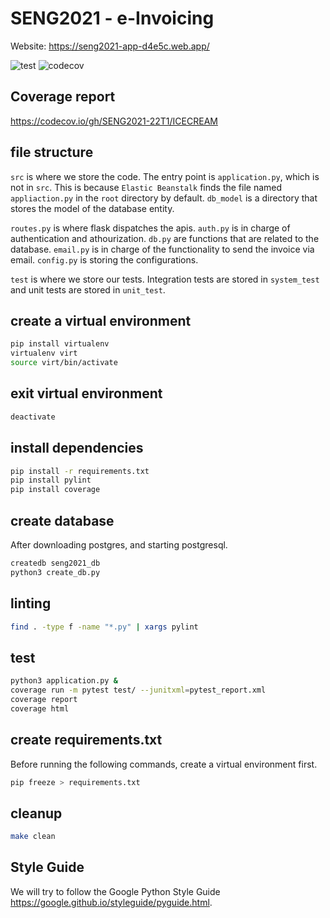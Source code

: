 # SENG2021 - e-Invoicing
Website: https://seng2021-app-d4e5c.web.app/

![test](https://github.com/SENG2021-22T1/ICECREAM/actions/workflows/test.yml/badge.svg)
![codecov](https://codecov.io/gh/SENG2021-22T1/ICECREAM/branch/main/graph/badge.svg?token=OAEBG7U0W9)

## Coverage report
https://codecov.io/gh/SENG2021-22T1/ICECREAM

## file structure
`src` is where we store the code. The entry point is `application.py`, which is not in `src`. This is because `Elastic Beanstalk` finds the file named `appliaction.py` in the `root` directory by default. `db_model` is a directory that stores the model of the database entity.

`routes.py` is where flask dispatches the apis. `auth.py` is in charge of authentication and athourization. `db.py` are functions that are related to the database. `email.py` is in charge of the functionality to send the invoice via email. `config.py` is storing the configurations.

`test` is where we store our tests. Integration tests are stored in `system_test` and unit tests are stored in `unit_test`.

## create a virtual environment
```bash
pip install virtualenv
virtualenv virt
source virt/bin/activate
```

## exit virtual environment
```bash
deactivate
```

## install dependencies
```bash
pip install -r requirements.txt
pip install pylint
pip install coverage
```

## create database
After downloading postgres, and starting postgresql.
```bash
createdb seng2021_db
python3 create_db.py
```

## linting
```bash
find . -type f -name "*.py" | xargs pylint
```

## test
```bash
python3 application.py &
coverage run -m pytest test/ --junitxml=pytest_report.xml
coverage report
coverage html
```

## create requirements.txt
Before running the following commands, create a virtual environment first.
```bash
pip freeze > requirements.txt
```

## cleanup
```bash
make clean
```

## Style Guide
We will try to follow the Google Python Style Guide https://google.github.io/styleguide/pyguide.html.
